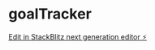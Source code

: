 # goalTracker

[Edit in StackBlitz next generation editor ⚡️](https://stackblitz.com/~/github.com/Kiran7691/goalTracker)
